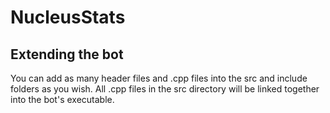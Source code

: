 # NucleusStats


## Extending the bot

You can add as many header files and .cpp files into the src and include folders as you wish. All .cpp files in the src directory will be linked together into the bot's executable.

